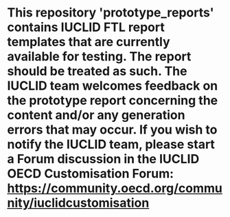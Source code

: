 # This repository 'prototype_reports' contains IUCLID FTL report templates that are currently available for testing. The report should be treated as such. The IUCLID team welcomes feedback on the prototype report concerning the content and/or any generation errors that may occur. If you wish to notify the IUCLID team, please start a Forum discussion in the IUCLID OECD Customisation Forum: https://community.oecd.org/community/iuclidcustomisation
